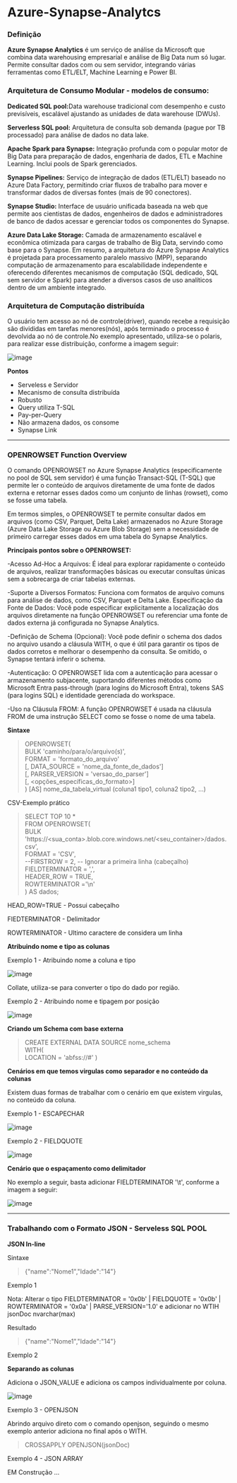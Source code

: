 # Azure-Synapse-Analytcs

<h3>Definição</h3>
<p><b>Azure Synapse Analytics</b> é um serviço de análise da Microsoft que combina data warehousing empresarial e análise de Big Data num só lugar. Permite consultar dados com ou sem servidor, integrando várias ferramentas como ETL/ELT, Machine Learning e Power BI.</p>
 
<h3>Arquitetura de Consumo Modular - modelos de consumo: </h3>
<p><strong>Dedicated SQL pool:</strong>Data warehouse tradicional com desempenho e custo previsíveis, escalável ajustando as unidades de data warehouse (DWUs).</p>
<p><strong>Serverless SQL pool:</strong> Arquitetura de consulta sob demanda (pague por TB processado) para análise de dados no data lake.</p>
<p><strong>Apache Spark para Synapse:</strong> Integração profunda com o popular motor de Big Data para preparação de dados, engenharia de dados, ETL e Machine Learning. Inclui pools de Spark gerenciados.</p>
<p><strong>Synapse Pipelines:</strong> Serviço de integração de dados (ETL/ELT) baseado no Azure Data Factory, permitindo criar fluxos de trabalho para mover e transformar dados de diversas fontes (mais de 90 conectores).</p>
<p><strong>Synapse Studio:</strong> Interface de usuário unificada baseada na web que permite aos cientistas de dados, engenheiros de dados e administradores de banco de dados acessar e gerenciar todos os componentes do Synapse.</p>
<p><strong>Azure Data Lake Storage:</strong> Camada de armazenamento escalável e econômica otimizada para cargas de trabalho de Big Data, servindo como base para o Synapse.
Em resumo, a arquitetura do Azure Synapse Analytics é projetada para processamento paralelo massivo (MPP), separando computação de armazenamento para escalabilidade independente e oferecendo diferentes mecanismos de computação (SQL dedicado, SQL sem servidor e Spark) para atender a diversos casos de uso analíticos dentro de um ambiente integrado.</p>

<h3>Arquitetura de Computação distribuída</h3>
<p> O usuário tem acesso ao nó de controle(driver), quando recebe a requisição são divididas em tarefas menores(nós), após terminado o processo é devolvida ao nó de controle.No exemplo apresentado, utiliza-se o polaris, para realizar esse distribuição, conforme a imagem seguir:</p>

![image](https://github.com/user-attachments/assets/ecfc4f6c-d808-40a7-b53f-0f243a66ea6a)

<strong>Pontos</strong>
- Serveless e Servidor <br>
- Mecanismo de consulta distribuída <br>
- Robusto <br>
- Query utiliza T-SQL <br>
- Pay-per-Query <br>
- Não armazena dados, os consome <br>
- Synapse Link <br>

<hr>
<h3>OPENROWSET Function Overview</h3>

<p>O comando OPENROWSET no Azure Synapse Analytics (especificamente no pool de SQL sem servidor) é uma função Transact-SQL (T-SQL) que permite ler o conteúdo de arquivos diretamente de uma fonte de dados externa e retornar esses dados como um conjunto de linhas (rowset), como se fosse uma tabela.</p>

<p>Em termos simples, o OPENROWSET te permite consultar dados em arquivos (como CSV, Parquet, Delta Lake) armazenados no Azure Storage (Azure Data Lake Storage ou Azure Blob Storage) sem a necessidade de primeiro carregar esses dados em uma tabela do Synapse Analytics.</p>

<strong>Principais pontos sobre o OPENROWSET:</strong>

<p>-Acesso Ad-Hoc a Arquivos: É ideal para explorar rapidamente o conteúdo de arquivos, realizar transformações básicas ou executar consultas únicas sem a sobrecarga de criar tabelas externas.</p>

<p>-Suporte a Diversos Formatos: Funciona com formatos de arquivo comuns para análise de dados, como CSV, Parquet e Delta Lake.
Especificação da Fonte de Dados: Você pode especificar explicitamente a localização dos arquivos diretamente na função OPENROWSET ou referenciar uma fonte de dados externa já configurada no Synapse Analytics.</p>

<p>-Definição de Schema (Opcional): Você pode definir o schema dos dados no arquivo usando a cláusula WITH, o que é útil para garantir os tipos de dados corretos e melhorar o desempenho da consulta. Se omitido, o Synapse tentará inferir o schema. </p>

<p>-Autenticação: O OPENROWSET lida com a autenticação para acessar o armazenamento subjacente, suportando diferentes métodos como Microsoft Entra pass-through (para logins do Microsoft Entra), tokens SAS (para logins SQL) e identidade gerenciada do workspace. </p>

<p>-Uso na Cláusula FROM: A função OPENROWSET é usada na cláusula FROM de uma instrução SELECT como se fosse o nome de uma tabela. </p>

<strong>Sintaxe</strong>

> OPENROWSET( <br>
    BULK 'caminho/para/o/arquivo(s)', <br>
    FORMAT = 'formato_do_arquivo' <br>
    [, DATA_SOURCE = 'nome_da_fonte_de_dados'] <br>
    [, PARSER_VERSION = 'versao_do_parser'] <br>
    [, <opções_específicas_do_formato>] <br>
) [AS] nome_da_tabela_virtual (coluna1 tipo1, coluna2 tipo2, ...)

 <p>CSV-Exemplo prático</p>
 
 >SELECT TOP 10 * <br>
FROM OPENROWSET( <br>
    BULK 'https://<sua_conta>.blob.core.windows.net/<seu_container>/dados.csv', <br>
    FORMAT = 'CSV', <br>
    --FIRSTROW = 2, -- Ignorar a primeira linha (cabeçalho) <br>
    FIELDTERMINATOR = ',', <br>
    HEADER_ROW = TRUE, <br>
    ROWTERMINATOR ='\n' <br>
) AS dados;

<p>HEAD_ROW=TRUE - Possui cabeçalho</p>
<p>FIEDTERMINATOR - Delimitador </p>
<p>ROWTERMINATOR - Ultimo caractere de considera um linha</p>

<strong>Atribuindo nome e tipo as colunas</strong>
<p>Exemplo 1 - Atribuindo nome a coluna e tipo</p>

![image](https://github.com/user-attachments/assets/96ef6259-ae76-4b75-9a91-f655766e3432)
<p>Collate, utiliza-se para converter o tipo do dado por região.</p>

<p>Exemplo 2 - Atribuindo nome e tipagem por posição</p>

![image](https://github.com/user-attachments/assets/4f723bc9-210d-4e05-bc63-8a0b1b367df7)

<STRONG>Criando um Schema com base externa</strong>

> CREATE EXTERNAL DATA SOURCE nome_schema <br>
  WITH(<br>
      LOCATION = 'abfss://#'
  )

<Strong>Cenários em que temos virgulas como separador e no conteúdo da colunas</strong>

<p>Existem duas formas de trabalhar com o cenário em que existem virgulas, no conteúdo da coluna.</p>
<p>Exemplo 1 - ESCAPECHAR </p>

![image](https://github.com/user-attachments/assets/a48a4e6f-4fb0-4c8f-87f2-746da4d378de)


<p>Exemplo 2 - FIELDQUOTE</p> 

![image](https://github.com/user-attachments/assets/fd59d922-994e-4245-9399-3ab898e7b5be)

<strong>Cenário que o espaçamento como delimitador</strong>
<p>No exemplo a seguir, basta adicionar FIELDTERMINATOR '\t', conforme a imagem a seguir:</p>

![image](https://github.com/user-attachments/assets/b3ae457a-01cb-458a-b826-ef0f0ee812ae)

<hr>

<h3>Trabalhando com o Formato JSON - Serveless SQL POOL</h3>
<Strong>JSON In-line</Strong>
<p>Sintaxe</p>

> {"name":"Nome1","Idade":"14"}
<p> Exemplo 1 </p>
<p>Nota: Alterar o tipo FIELDTERMINATOR = '0x0b' | FIELDQUOTE = '0x0b' | ROWTERMINATOR = '0x0a' | PARSE_VERSION='1.0' e adicionar no WTIH jsonDoc nvarchar(max) </p>
<p>Resultado</p>

> {"name":"Nome1","Idade":"14"}
<p>Exemplo 2</p>
<Strong>Separando as colunas</Strong>
<p>Adiciona o JSON_VALUE e adiciona os campos individualmente por coluna.</p>

![image](https://github.com/user-attachments/assets/1457d84e-90e0-4ad6-872c-b8df0c8460c8)

<p>Exemplo 3 - OPENJSON </p>
<p> Abrindo arquivo direto com o comando openjson, seguindo o mesmo exemplo anterior adiciona no final após o WITH.</p>

> CROSSAPPLY OPENJSON(jsonDoc)

<p>Exemplo 4 - JSON ARRAY</p>

EM Construção ...
